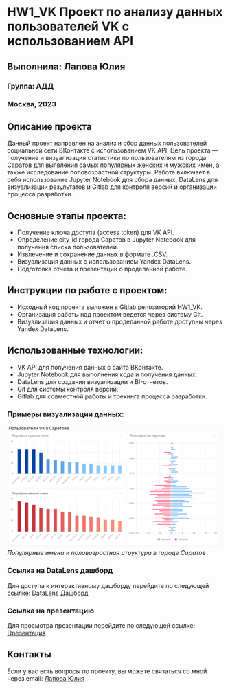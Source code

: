 # HW1_VK Проект по анализу данных пользователей VK с использованием API

## Выполнила: Лапова Юлия

### Группа: АДД

### Москва, 2023

## Описание проекта

Данный проект направлен на анализ и сбор данных пользователей социальной сети ВКонтакте с использованием VK API. Цель проекта — получение и визуализация статистики по пользователям из города Саратов для выявления самых популярных женских и мужских имен, а также исследование половозрастной структуры. Работа включает в себя использование Jupyter Notebook для сбора данных, DataLens для визуализации результатов и Gitlab для контроля версий и организации процесса разработки.

## Основные этапы проекта:

- Получение ключа доступа (access token) для VK API.
- Определение city_id города Саратов в Jupyter Notebook для получения списка пользователей.
- Извлечение и сохранение данных в формате .CSV.
- Визуализация данных с использованием Yandex DataLens.
- Подготовка отчета и презентации о проделанной работе.

## Инструкции по работе с проектом:

- Исходный код проекта выложен в Gitlab репозиторий HW1_VK.
- Организация работы над проектом ведется через систему Git.
- Визуализация данных и отчет о проделанной работе доступны через Yandex DataLens.

## Использованные технологии:

- VK API для получения данных с сайта ВКонтакте.
- Jupyter Notebook для выполнения кода и получения данных.
- DataLens для создания визуализации и BI-отчетов.
- Git для системы контроля версий.
- Gitlab для совместной работы и трекинга процесса разработки.

### Примеры визуализации данных:

![Datalens](Datalens.png)
_Популярные имена и половозрастная структура в городе Саратов_

### Ссылка на DataLens дашборд

Для доступа к интерактивному дашборду перейдите по следующей ссылке:
[DataLens Дашборд](https://datalens.yandex.ru/1mgtm2bossd0q-polzovateli-vk-v-saratove)

### Ссылка на презентацию

Для просмотра презентации перейдите по следующей ссылке:
[Презентация](https://docs.google.com/presentation/d/1tRy9IM0z7cSGlR8uJ2lbRg7lKi6Z3Zn3/edit?usp=sharing&ouid=105790878003907527731&rtpof=true&sd=true)

## Контакты

Если у вас есть вопросы по проекту, вы можете связаться со мной через email: [Лапова Юлия](mailto:lapova.yulia@example.com)
